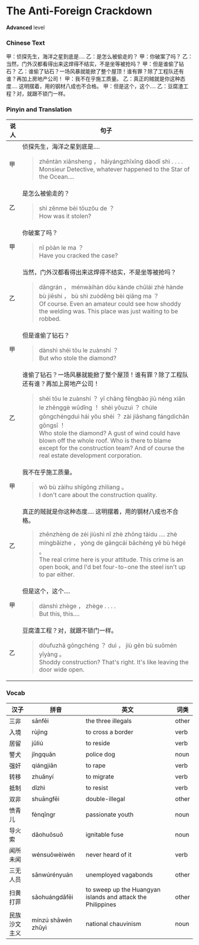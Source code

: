 # The Anti-Foreign Crackdown
**Advanced** level
### Chinese Text
甲：侦探先生，海洋之星到底是....
乙：是怎么被偷走的？
甲：你破案了吗？
乙：当然，门外汉都看得出来这焊得不结实，不是坐等被抢吗？
甲：但是谁偷了钻石？
乙：谁偷了钻石？一场风暴就能掀了整个屋顶！谁有罪？除了工程队还有谁？再加上房地产公司！
甲：我不在乎施工质量。
乙：真正的贼就是你这种态度.... 这明摆着，用的钢材八成也不合格。
甲：但是这个，这个....
乙：豆腐渣工程？对，就跟不锁门一样。

### Pinyin and Translation
|说人|句子|
|----|----|
|甲|侦探先生，海洋之星到底是....<blockquote>zhēntàn xiānsheng ， hǎiyángzhīxīng dàodǐ shì . . . .<br />Monsieur Detective, whatever happened to the Star of the Ocean....</blockquote>|
|乙|是怎么被偷走的？<blockquote>shì zěnme bèi tōuzǒu de ？<br />How was it stolen?</blockquote>|
|甲|你破案了吗？<blockquote>nǐ pòàn le ma ？<br />Have you cracked the case?</blockquote>|
|乙|当然，门外汉都看得出来这焊得不结实，不是坐等被抢吗？<blockquote>dāngrán ， ménwàihàn dōu kànde chūlái zhè hànde bù jiēshi ， bù shì zuòděng bèi qiǎng ma ？<br />Of course. Even an amateur could see how shoddy the welding was. This place was just waiting to be robbed.</blockquote>|
|甲|但是谁偷了钻石？<blockquote>dànshì shéi tōu le zuànshí ？<br />But who stole the diamond?</blockquote>|
|乙|谁偷了钻石？一场风暴就能掀了整个屋顶！谁有罪？除了工程队还有谁？再加上房地产公司！<blockquote>shéi tōu le zuànshí ？ yī chǎng fēngbào jiù néng xiān le zhěnggè wūdǐng ！ shéi yǒuzuì ？ chúle gōngchéngduì hái yǒu shéi ？ zài jiāshang fángdìchǎn gōngsī ！<br />Who stole the diamond? A gust of wind could have blown off the whole roof. Who is there to blame except for the construction team? And of course the real estate development corporation.</blockquote>|
|甲|我不在乎施工质量。<blockquote>wǒ bù zàihu shīgōng zhìliang 。<br />I don't care about the construction quality.</blockquote>|
|乙|真正的贼就是你这种态度.... 这明摆着，用的钢材八成也不合格。<blockquote>zhēnzhèng de zéi jiùshì nǐ zhè zhǒng tàidu ....  zhè míngbǎizhe ， yòng de gāngcái bāchéng yě bù hégé 。<br />The real crime here is your attitude. This crime is an open book, and I'd bet four-to-one the steel isn't up to par either.</blockquote>|
|甲|但是这个，这个....<blockquote>dànshì zhège ， zhège . . . .<br />But this, this....</blockquote>|
|乙|豆腐渣工程？对，就跟不锁门一样。<blockquote>dòufuzhā gōngchéng ？ duì ， jiù gēn bù suǒmén yīyàng 。<br />Shoddy construction? That's right. It's like leaving the door wide open.</blockquote>|
### Vocab
|汉子|拼音|英文|词类|
|----|----|----|----|
|三非|sānfēi|the three illegals|other|
|入境|rùjìng|to cross a border|verb|
|居留|jūliú|to reside|verb|
|警犬|jǐngquǎn|police dog|noun|
|强奸|qiángjiān|to rape|verb|
|转移|zhuǎnyí|to migrate|verb|
|抵制|dǐzhì|to resist|verb|
|双非|shuāngfēi|double-illegal|other|
|愤青儿|fènqīngr|passionate youth|noun|
|导火索|dǎohuǒsuǒ|ignitable fuse|noun|
|闻所未闻|wénsuǒwèiwén|never heard of it|verb|
|三无人员|sānwúrényuán|unemployed vagabonds|other|
|扫黄打菲|sǎohuángdǎfēi|to sweep up the Huangyan islands and attack the Philippines|other|
|民族沙文主义|mínzú shāwén zhǔyì|national chauvinism|noun|